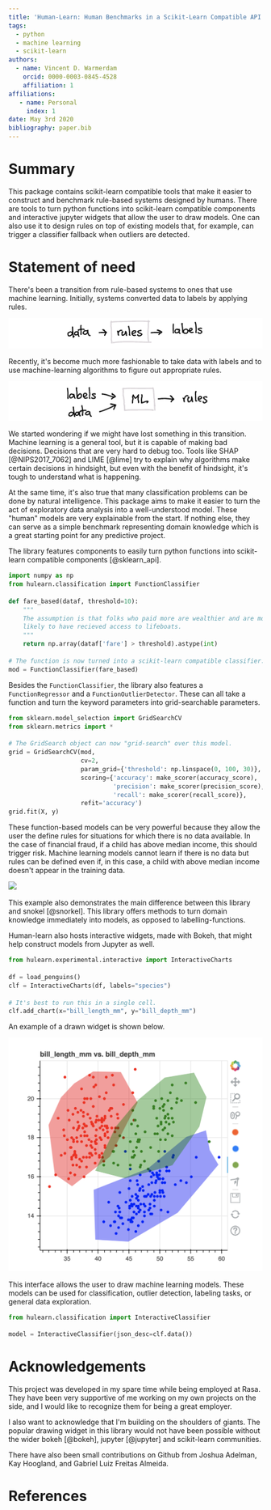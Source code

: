 ```yaml
---
title: 'Human-Learn: Human Benchmarks in a Scikit-Learn Compatible API'
tags:
  - python
  - machine learning
  - scikit-learn
authors:
  - name: Vincent D. Warmerdam
    orcid: 0000-0003-0845-4528
    affiliation: 1
affiliations:
   - name: Personal
     index: 1
date: May 3rd 2020
bibliography: paper.bib
---
```


# Summary

This package contains scikit-learn compatible tools that make it easier to construct and benchmark rule-based systems designed by humans. There are tools to turn python functions into scikit-learn compatible components and interactive jupyter widgets that allow the user to draw models. One can also use it to design rules on top of existing models that, for example, can trigger a classifier fallback when outliers are detected.

# Statement of need

There's been a transition from rule-based systems to ones that use machine learning. Initially, systems converted data to labels by applying rules.

![](docs/examples/rules.png)

Recently, it's become much more fashionable to take data with labels and to use machine-learning algorithms to figure out appropriate rules.

![](docs/examples/ml.png)

We started wondering if we might have lost something in this transition. Machine learning is a general tool, but it is capable of making bad decisions. Decisions that are very hard to debug too.  Tools like SHAP [@NIPS2017_7062] and LIME [@lime] try to explain why algorithms make certain decisions in hindsight, but even with the benefit of hindsight, it's tough to understand what is happening. 

At the same time, it's also true that many classification problems can be done by natural intelligence. This package aims to make it easier to turn the act of exploratory data analysis into a well-understood model. These "human" models are very explainable from the start. If nothing else, they can serve as a simple benchmark representing domain knowledge which is a great starting point for any predictive project.

The library features components to easily turn python functions into scikit-learn compatible components [@sklearn_api]. 

```python
import numpy as np
from hulearn.classification import FunctionClassifier

def fare_based(dataf, threshold=10):
    """
    The assumption is that folks who paid more are wealthier and are more
    likely to have recieved access to lifeboats.
    """
    return np.array(dataf['fare'] > threshold).astype(int)

# The function is now turned into a scikit-learn compatible classifier.
mod = FunctionClassifier(fare_based)
```

Besides the `FunctionClassifier`, the library also features a `FunctionRegressor` and a `FunctionOutlierDetector`. These can all take a function and turn the keyword parameters into grid-searchable parameters. 

```python
from sklearn.model_selection import GridSearchCV
from sklearn.metrics import *

# The GridSearch object can now "grid-search" over this model.
grid = GridSearchCV(mod,
                    cv=2,
                    param_grid={'threshold': np.linspace(0, 100, 30)},
                    scoring={'accuracy': make_scorer(accuracy_score),
                             'precision': make_scorer(precision_score),
                             'recall': make_scorer(recall_score)},
                    refit='accuracy')
grid.fit(X, y)
```

These function-based models can be very powerful because they allow the user the define rules for situations for which there is no data available. In the case of financial fraud, if a child has above median income, this should trigger risk. Machine learning models cannot learn if there is no data but rules can be defined even if, in this case, a child with above median income doesn't appear in the training data.

![](https://koaning.github.io/human-learn/examples/tree.png)

This example also demonstrates the main difference between this library and snokel [@snorkel]. This library offers methods to turn domain knowledge immediately into models, as opposed to labelling-functions.

Human-learn also hosts interactive widgets, made with Bokeh, that might help construct models from Jupyter as well.

```python
from hulearn.experimental.interactive import InteractiveCharts

df = load_penguins()
clf = InteractiveCharts(df, labels="species")

# It's best to run this in a single cell.
clf.add_chart(x="bill_length_mm", y="bill_depth_mm")
```

An example of a drawn widget is shown below.

![](docs/screenshot.png)

This interface allows the user to draw machine learning models. These models can be used for classification, outlier detection, labeling tasks, or general data exploration.

```python
from hulearn.classification import InteractiveClassifier

model = InteractiveClassifier(json_desc=clf.data())
```

# Acknowledgements

This project was developed in my spare time while being employed at Rasa. They have been very supportive of me working on my own projects on the side, and I would like to recognize them for being a great employer.

I also want to acknowledge that I'm building on the shoulders of giants. The popular drawing widget in this library would not have been possible without the wider bokeh [@bokeh], jupyter [@jupyter] and scikit-learn communities.

There have also been small contributions on Github from Joshua Adelman, Kay Hoogland, and Gabriel Luiz Freitas Almeida.

# References
